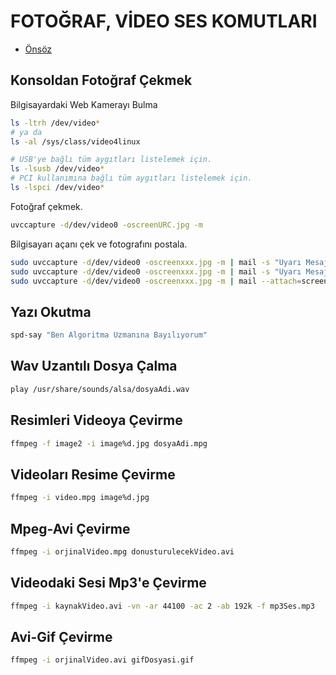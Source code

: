 # FOTOĞRAF, VİDEO SES KOMUTLARI

- [Önsöz](https://github.com/cicekhasan/Linux)


## Konsoldan Fotoğraf Çekmek

Bilgisayardaki Web Kamerayı Bulma

```bash
ls -ltrh /dev/video*
# ya da
ls -al /sys/class/video4linux 

# USB'ye bağlı tüm aygıtları listelemek için.
ls -lsusb /dev/video*
# PCI kullanımına bağlı tüm aygıtları listelemek için.
ls -lspci /dev/video*
```

Fotoğraf çekmek.

```bash
uvccapture -d/dev/video0 -oscreenURC.jpg -m 
```

Bilgisayarı açanı çek ve fotografını postala.

```bash
sudo uvccapture -d/dev/video0 -oscreenxxx.jpg -m | mail -s "Uyarı Mesajı! Bilgisayar açıldı" aysubey@gmail.com < screenxxx.jpg
sudo uvccapture -d/dev/video0 -oscreenxxx.jpg -m | mail -s "Uyarı Mesajı! Bilgisayar açıldı" aysubey@gmail.com < screenxxx.jpg
sudo uvccapture -d/dev/video0 -oscreenxxx.jpg -m | mail --attach=screenxxx.jpg -s "İzinsiz bilgisayarın açıldı." aysubey@gmail.com
```

## Yazı Okutma

```bash
spd-say "Ben Algoritma Uzmanına Bayılıyorum"
```

## Wav Uzantılı Dosya Çalma

```bash
play /usr/share/sounds/alsa/dosyaAdi.wav
```

## Resimleri Videoya Çevirme

```bash
ffmpeg -f image2 -i image%d.jpg dosyaAdi.mpg
```

## Videoları Resime Çevirme

```bash
ffmpeg -i video.mpg image%d.jpg
```

## Mpeg-Avi Çevirme

```bash
ffmpeg -i orjinalVideo.mpg donusturulecekVideo.avi
```

## Videodaki Sesi Mp3'e Çevirme

```bash
ffmpeg -i kaynakVideo.avi -vn -ar 44100 -ac 2 -ab 192k -f mp3Ses.mp3
```

## Avi-Gif Çevirme

```bash
ffmpeg -i orjinalVideo.avi gifDosyasi.gif
```